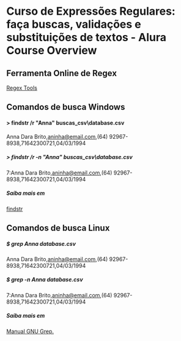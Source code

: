 # Curso de Expressões Regulares: faça buscas, validações e substituições de textos - Alura Course Overview

## Ferramenta Online de Regex

[Regex Tools](https://regex101.com/)

## Comandos de busca Windows 

#### > findstr /r "Anna" buscas_csv\database.csv
Anna Dara Brito,aninha@email.com,(64) 92967-8938,71642300721,04/03/1994

##### > findstr /r -n "Anna" buscas_csv\database.csv
7:Anna Dara Brito,aninha@email.com,(64) 92967-8938,71642300721,04/03/1994

##### Saiba mais em
[findstr](https://learn.microsoft.com/pt-br/windows-server/administration/windows-commands/findstr)

## Comandos de busca Linux

##### $ grep Anna database.csv
Anna Dara Brito,aninha@email.com,(64) 92967-8938,71642300721,04/03/1994

##### $ grep -n Anna database.csv
7:Anna Dara Brito,aninha@email.com,(64) 92967-8938,71642300721,04/03/1994

##### Saiba mais em

[Manual GNU Grep.](https://www.gnu.org/software/grep/manual/grep.html)
